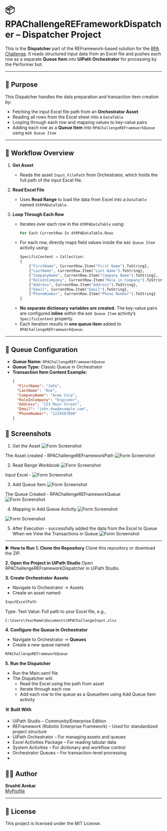 # 📦 RPAChallengeREFrameworkDispatcher – Dispatcher Project

This is the **Dispatcher** part of the REFramework-based solution for the [RPA Challenge](https://rpachallenge.com/). It reads structured input data from an Excel file and pushes each row as a separate **Queue Item** into **UiPath Orchestrator** for processing by the Performer bot.

---

## 🎯 Purpose

This Dispatcher handles the data preparation and transaction item creation by:

- Fetching the input Excel file path from an **Orchestrator Asset**
- Reading all rows from the Excel sheet into a `DataTable`
- Looping through each row and mapping values to key-value pairs
- Adding each row as a **Queue Item** into `RPAChallengeREFrameworkQueue` using `Add Queue Item`

---

## 🔄 Workflow Overview

1. **Get Asset**  
   - Reads the asset `Input_FilePath` from Orchestrator, which holds the full path of the input Excel file.

2. **Read Excel File**  
   - Uses **Read Range** to load the data from Excel into a `DataTable` named `dtRPADataTable`.

3. **Loop Through Each Row**  
   - Iterates over each row in the `dtRPADataTable` using:
     ```vb
     For Each CurrentRow In dtRPADataTable.Rows
     ```
   - For each row, directly maps field values inside the `Add Queue Item` activity using:
     ```vb
     SpecificContent → Collection:
     {
         {"FirstName", CurrentRow.Item("First Name").ToString},
         {"LastName", CurrentRow.Item("Last Name").ToString},
         {"CompanyName", CurrentRow.Item("Company Name").ToString},
         {"RoleInCompany", CurrentRow.Item("Role in Company").ToString},
         {"Address", CurrentRow.Item("Address").ToString},
         {"Email", CurrentRow.Item("Email").ToString},
         {"PhoneNumber", CurrentRow.Item("Phone Number").ToString}
     }
     ```
   - **No separate dictionary variables are created.** The key-value pairs are configured **inline** within the `Add Queue Item` activity’s `SpecificContent` property.
   - Each iteration results in **one queue item** added to `RPAChallengeREFrameworkQueue`.

---

## 🧠 Queue Configuration

- **Queue Name:** `RPAChallengeREFrameworkQueue`
- **Queue Type:** Classic Queue in Orchestrator
- **Transaction Item Content Example:**
  ```json
  {
    "FirstName": "John",
    "LastName": "Doe",
    "CompanyName": "Acme Corp",
    "RoleInCompany": "Engineer",
    "Address": "123 Main Street",
    "Email": "john.doe@example.com",
    "PhoneNumber": "1234567890"
  }

## 📸 Screenshots

1. Get the Asset
![Form Screenshot](Images/Step1.png)

The Asset created - RPAChallengeREFrameworkPath
![Form Screenshot](Images/Asset.png)

2. Read Range Workbook
![Form Screenshot](Images/Step2.png)

Input Excel - 
![Form Screenshot](Images/InputExcel.png)

3. Add Queue Item
![Form Screenshot](Images/Step3.png)

The Queue Created - RPAChallengeREFrameworkQueue
![Form Screenshot](Images/Queue.png)

4. Mapping in Add Queue Activity
![Form Screenshot](Images/Step4.png)

![Form Screenshot](Images/Step5.png)

5. After Execution - successfully added the data from the Excel to Queue
When we View the Transactions in Queue
![Form Screenshot](Images/ViewTransactionsInQueue.png)

---

▶️ **How to Run**
**1. Clone the Repository**
Clone this repository or download the ZIP.

**2. Open the Project in UiPath Studio**
Open RPAChallengeREFrameworkDispatcher in UiPath Studio.

**3. Create Orchestrator Assets**
- Navigate to Orchestrator → Assets
- Create an asset named:
```vb
InputExcelPath
```
Type: Text
Value: Full path to your Excel file, e.g.,
```vb
C:\Users\YourName\Documents\RPAChallengeInput.xlsx
```

**4. Configure the Queue in Orchestrator**
- Navigate to Orchestrator → **Queues**
- Create a new queue named:
```vb
RPAChallengeREFrameworkQueue
```

**5. Run the Dispatcher**
- Run the Main.xaml file
- The Dispatcher will:
   - Read the Excel using the path from asset
   - Iterate through each row
   - Add each row to the queue as a QueueItem using Add Queue Item activity

🛠️ **Built With**
- UiPath Studio – Community/Enterprise Edition
- REFramework (Robotic Enterprise Framework) – Used for standardized project structure
- UiPath Orchestrator – For managing assets and queues
- Excel Activities Package – For reading tabular data
- System Activities – For dictionary and workflow control
- Orchestrator Queues – For transaction-level processing
- 

## 🙋‍♀️ Author

**Srushti Arekar**  
[MyProfile](https://github.com/SrushtiArekar)

---

## 📄 License

This project is licensed under the MIT License.
